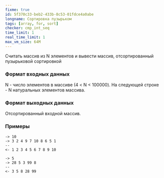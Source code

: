 ```yaml
---
fixme: true
id: 5f370c33-beb2-433b-8c53-01fdce4a0abe
longname: Сортировка пузырьком
tags: [array, for, sort]
checker: cmp_int_seq
time_limit: 1
real_time_limit: 1
max_vm_size: 64M
---
```

 
Считать массив из N элементов и вывести массив,
отсортированный пузырьковой сортировкой
 
### Формат входных данных
 
N - число элементов в массиве (4 < N < 100000).
На следующей строке - N натуральных элементов массива.
 
### Формат выходных данных
 
Отсортированный входной массив.
 
### Примеры
 
```
-> 10
-> 3 2 4 9 7 10 8 6 5 1
--
<- 1 2 3 4 5 6 7 8 9 10
```
```
-> 5
-> 28 5 3 99 8
--
<- 3 5 8 28 99
```